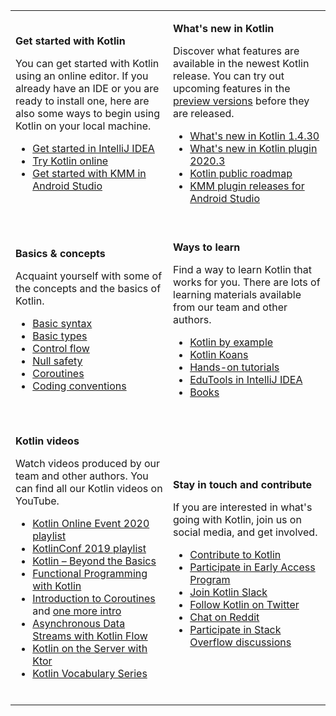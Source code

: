[//]: # (title: Kotlin docs)

<table header-style="none" width="100%" >
<tr>
<td width="50%">

**Get started with Kotlin**

You can get started with Kotlin using an online editor. If you already have an IDE or you are ready to install one, here are also some ways to begin using Kotlin on your local machine.

* [Get started in IntelliJ IDEA](getting-started.md)
* [Try Kotlin online](https://play.kotlinlang.org/)
* [Get started with KMM in Android Studio](https://kotlinlang.org/docs/mobile/getting-started.html)

<br/>

</td>
<td>

**What's new in Kotlin**

Discover what features are available in the newest Kotlin release. You can try out upcoming features in the [preview 
versions](eap.md) before they are released.

* [What's new in Kotlin 1.4.30](whatsnew1430.md)
* [What's new in Kotlin plugin 2020.3](whatsnew-plugin-20203.md)
* [Kotlin public roadmap](roadmap.md)
* [KMM plugin releases for Android Studio](https://kotlinlang.org/docs/mobile/kmm-plugin-releases.html)

<br/>

</td>
</tr>

<tr>
<td>

**Basics &amp; concepts**

Acquaint yourself with some of the concepts and the basics of Kotlin. 

* [Basic syntax](basic-syntax.md)
* [Basic types](basic-types.md)
* [Control flow](control-flow.md)
* [Null safety](null-safety.md)
* [Coroutines](coroutines-overview.md)
* [Coding conventions](coding-conventions.md)

<br/>
</td>

<td>

**Ways to learn**

Find a way to learn Kotlin that works for you. There are lots of learning materials available from our team and other authors.

* [Kotlin by example](https://play.kotlinlang.org/byExample/overview)
* [Kotlin Koans](koans.md)
* [Hands-on tutorials](https://play.kotlinlang.org/hands-on/overview)
* [EduTools in IntelliJ IDEA](edu-tools-learner.md)
* [Books](books.md)

<br/>

</td>
</tr>

<tr>
<td>

**Kotlin videos**

Watch videos produced by our team and other authors. You can find all our Kotlin videos on YouTube. 

* [Kotlin Online Event 2020 playlist](https://www.youtube.com/playlist?list=PLQ176FUIyIUankIQrXKNfXaOxOPx04D8V)
* [KotlinConf 2019 playlist](https://www.youtube.com/playlist?list=PLQ176FUIyIUY6SKGl3Cj9yeYibBuRr3Hl)
* [Kotlin – Beyond the Basics](https://www.youtube.com/watch?v=1KldcFc7HCY)
* [Functional Programming with Kotlin](https://www.youtube.com/watch?v=eNe5Nokrjdg)
* [Introduction to Coroutines](https://www.youtube.com/watch?v=_hfBv0a09Jc) and [one more intro](https://www.youtube.com/watch?v=BXwuYykIxbk)
* [Asynchronous Data Streams with Kotlin Flow](https://www.youtube.com/watch?v=tYcqn48SMT8)
* [Kotlin on the Server with Ktor](https://www.youtube.com/watch?v=DGquaQs-Lh0)
* [Kotlin Vocabulary Series](https://www.youtube.com/playlist?list=PL2o2UfaTu22qD93FyjqtQ0jTgPrtsJg1k)

<br/>

</td>
<td>

**Stay in touch and contribute**

If you are interested in what's going with Kotlin, join us on social media, and get involved.

* [Contribute to Kotlin](contribute.md)
* [Participate in Early Access Program](eap.md)
* [Join Kotlin Slack](https://surveys.jetbrains.com/s3/kotlin-slack-sign-up)
* [Follow Kotlin on Twitter](https://twitter.com/kotlin)
* [Chat on Reddit](https://www.reddit.com/r/Kotlin/)
* [Participate in Stack Overflow discussions](https://stackoverflow.com/questions/tagged/kotlin)

</td>
</tr>

</table>
